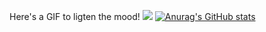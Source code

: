 Here's a GIF to ligten the mood!
![](https://github.com/SkieBloo/anime-chibi.gif)
[![Anurag's GitHub stats](https://github-readme-stats.vercel.app/api?username=SkieBloo)](https://github.com/anuraghazra/github-readme-stats)
<!--
**SkieBloo/SkieBloo** is a ✨ _special_ ✨ repository because its `README.md` (this file) appears on your GitHub profile.

Here are some ideas to get you started:

- 🔭 I’m currently working on ...
- 🌱 I’m currently learning ...
- 👯 I’m looking to collaborate on ...
- 🤔 I’m looking for help with ...
- 💬 Ask me about ...
- 📫 How to reach me: ...
- 😄 Pronouns: ...
- ⚡ Fun fact: ...
-->
